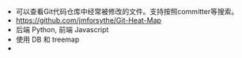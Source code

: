 - 可以查看Git代码仓库中经常被修改的文件。支持按照committer等搜索。
- https://github.com/jmforsythe/Git-Heat-Map
- 后端 Python, 前端 Javascript
- 使用 DB 和 treemap
-